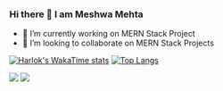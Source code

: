 ### Hi there 👋 I am Meshwa Mehta

- 🔭 I’m currently working on MERN Stack Project
- 👯 I’m looking to collaborate on MERN Stack Projects

[![Harlok's WakaTime stats](https://github-readme-stats.vercel.app/api/wakatime?username=meshwamehta)](https://github.com/meshwamehta/github-readme-stats)
[![Top Langs](https://github-readme-stats.vercel.app/api/top-langs/?username=meshwamehta)](https://github.com/meshwamehta/github-readme-stats)


<picture>
  <source
    srcset="https://github-readme-stats.vercel.app/api?username=meshwamehta&show_icons=true&theme=tokyonight"
    media="(prefers-color-scheme: dark)"
  />
  <source
    srcset="https://github-readme-stats.vercel.app/api?username=meshwamehta&show_icons=false&hide=issues,contribs&theme=tokyonight"
    media="(prefers-color-scheme: dark), (prefers-color-scheme: tokyonight)"
  />
  <img src="https://github-readme-stats.vercel.app/api?username=meshwamehta&show_icons=false" />
  <img
    src="https://github-readme-stats.vercel.app/api/pin/?username=meshwamehta&repo=CRUDify"
  />
</picture>
